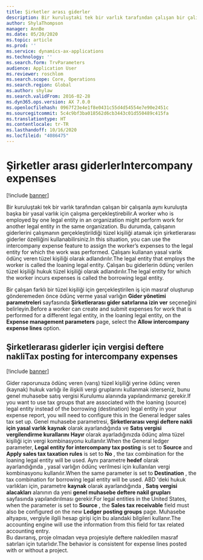 ```yaml
---
title: Şirketler arası giderler
description: Bir kuruluştaki tek bir varlık tarafından çalışan bir çalışanla aynı kuruluşta başka bir yasal varlık için çalışma gerçekleştirebilir. Bu durumda, çalışanın giderlerini çalışmanın gerçekleştirildiği tüzel kişiliği atamak için şirketlerarası giderler özelliğini kullanabilirsiniz.
author: ShylaThompson
manager: AnnBe
ms.date: 05/20/2020
ms.topic: article
ms.prod: ''
ms.service: dynamics-ax-applications
ms.technology: ''
ms.search.form: TrvParameters
audience: Application User
ms.reviewer: roschlom
ms.search.scope: Core, Operations
ms.search.region: Global
ms.author: shylaw
ms.search.validFrom: 2016-02-28
ms.dyn365.ops.version: AX 7.0.0
ms.openlocfilehash: 0967f23e4e1f8e0431c55d4d54554e7e90e2451c
ms.sourcegitcommit: 5c4c9bf3ba018562d6cb3443c01d550489c415fa
ms.translationtype: HT
ms.contentlocale: tr-TR
ms.lasthandoff: 10/16/2020
ms.locfileid: "4086475"
---
```

# <a name="intercompany-expenses"></a><span data-ttu-id="c4102-104">Şirketler arası giderler</span><span class="sxs-lookup"><span data-stu-id="c4102-104">Intercompany expenses</span></span>

[!include [banner](../includes/banner.md)]

<span data-ttu-id="c4102-105">Bir kuruluştaki tek bir varlık tarafından çalışan bir çalışanla aynı kuruluşta başka bir yasal varlık için çalışma gerçekleştirebilir.</span><span class="sxs-lookup"><span data-stu-id="c4102-105">A worker who is employed by one legal entity in an organization might perform work for another legal entity in the same organization.</span></span> <span data-ttu-id="c4102-106">Bu durumda, çalışanın giderlerini çalışmanın gerçekleştirildiği tüzel kişiliği atamak için şirketlerarası giderler özelliğini kullanabilirsiniz.</span><span class="sxs-lookup"><span data-stu-id="c4102-106">In this situation, you can use the intercompany expense feature to assign the worker’s expenses to the legal entity for which the work was performed.</span></span> <span data-ttu-id="c4102-107">Çalışanı kullanan yasal varlık ödünç veren tüzel kişiliği olarak adlandırılır.</span><span class="sxs-lookup"><span data-stu-id="c4102-107">The legal entity that employs the worker is called the loaning legal entity.</span></span> <span data-ttu-id="c4102-108">Çalışan bu giderlerin ödünç verilen tüzel kişiliği hukuk tüzel kişiliği olarak adlandırılır.</span><span class="sxs-lookup"><span data-stu-id="c4102-108">The legal entity for which the worker incurs expenses is called the borrowing legal entity.</span></span> 

<span data-ttu-id="c4102-109">Bir çalışan farklı bir tüzel kişiliği için gerçekleştirilen iş için masraf oluşturup gönderemeden önce ödünç verme yasal varlığın **Gider yönetimi parametreleri** sayfasında **Şirketlerarası gider satırlarına izin ver** seçeneğini belirleyin.</span><span class="sxs-lookup"><span data-stu-id="c4102-109">Before a worker can create and submit expenses for work that is performed for a different legal entity, in the loaning legal entity, on the **Expense management parameters** page, select the **Allow intercompany expense lines** option.</span></span> 

## <a name="tax-posting-for-intercompany-expenses"></a><span data-ttu-id="c4102-110">Şirketlerarası giderler için vergisi deftere nakli</span><span class="sxs-lookup"><span data-stu-id="c4102-110">Tax posting for intercompany expenses</span></span>

[!include [banner](../includes/banner.md)]

<span data-ttu-id="c4102-111">Gider raporunuza ödünç veren (varış) tüzel kişiliği yerine ödünç veren (kaynak) hukuk varlığı ile ilişkili vergi gruplarını kullanmak isterseniz, bunu genel muhasebe satış vergisi Kurulumu alanında yapılandırmanız gerekir.</span><span class="sxs-lookup"><span data-stu-id="c4102-111">If you want to use tax groups that are associated with the loaning (source) legal entity instead of the borrowing (destination) legal entity in your expense report, you will need to configure this in the General ledger sales tax set up.</span></span> <span data-ttu-id="c4102-112">Genel muhasebe parametresi, **Şirketlerarası vergi deftere nakli için yasal varlık** **kaynak** olarak ayarlandığında ve **Satış vergisi vergilendirme kurallarını** **Hayır** olarak ayarladığınızda ödünç alma tüzel kişiliği için vergi kombinasyonu kullanılır.</span><span class="sxs-lookup"><span data-stu-id="c4102-112">When the General ledger parameter, **Legal entity for intercompany tax posting** is set to **Source** and **Apply sales tax taxation rules** is set to **No** , the tax combination for the loaning legal entity will be used.</span></span> <span data-ttu-id="c4102-113">Aynı parametre **hedef** olarak ayarlandığında , yasal varlığın ödünç verilmesi için kullanılan vergi kombinasyonu kullanılır.</span><span class="sxs-lookup"><span data-stu-id="c4102-113">When the same parameter is set to **Destination** , the tax combination for borrowing legal entity will be used.</span></span> <span data-ttu-id="c4102-114">ABD 'deki hukuk varlıkları için, parametre **kaynak** olarak ayarlandığında , **Satış vergisi alacakları** alanının da yeni **genel muhasebe deftere nakil grupları** sayfasında yapılandırılması gerekir.</span><span class="sxs-lookup"><span data-stu-id="c4102-114">For legal entities in the United States, when the parameter is set to **Source** , the **Sales tax receivable** field must also be configured on the new **Ledger posting groups** page.</span></span> <span data-ttu-id="c4102-115">Muhasebe altyapısı, vergiyle ilgili hesap girişi için bu alandaki bilgileri kullanır.</span><span class="sxs-lookup"><span data-stu-id="c4102-115">The accounting engine will use the information from this field for tax related accounting entry.</span></span>   
<span data-ttu-id="c4102-116">Bu davranış, proje olmadan veya projesiyle deftere nakledilen masraf satırları için tutarlıdır.</span><span class="sxs-lookup"><span data-stu-id="c4102-116">The behavior is consistent for expense lines posted with or without a project.</span></span>  
